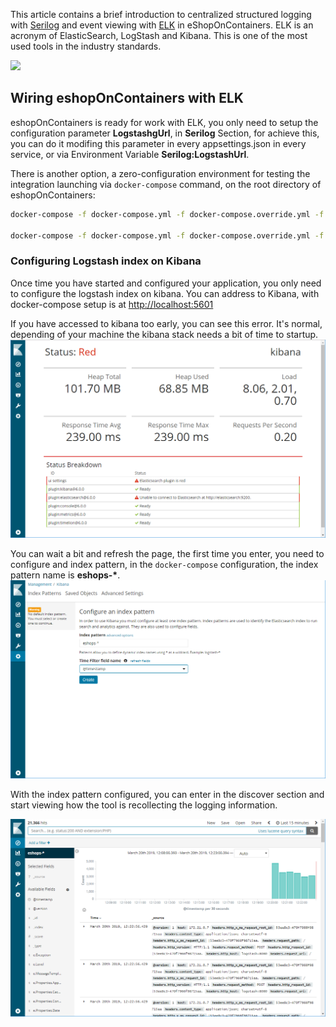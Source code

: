 This article contains a brief introduction to centralized structured logging with [Serilog](https://serilog.net/) and event viewing with [ELK](https://www.elastic.co/elk-stack) in eShopOnContainers. ELK is an acronym of ElasticSearch, LogStash and Kibana. This is one of the most used tools in the industry standards.

![](img/elk/kibana-working.png)

## Wiring eshopOnContainers with ELK

eshopOnContainers is ready for work with ELK, you only need to setup the configuration parameter **LogstashgUrl**, in **Serilog** Section, for achieve this, you can do it modifing this parameter in every appsettings.json in every service, or via Environment Variable **Serilog:LogstashUrl**.

There is another option, a zero-configuration environment for testing the integration launching via ```docker-compose``` command, on the root directory of eshopOnContainers:

```sh
docker-compose -f docker-compose.yml -f docker-compose.override.yml -f docker-compose.elk.yml build

docker-compose -f docker-compose.yml -f docker-compose.override.yml -f docker-compose.elk.yml up
```

### Configuring Logstash index on Kibana

Once time you have started and configured your application, you only need to configure the logstash index on kibana.
You can address to Kibana, with docker-compose setup is at [http://localhost:5601](http://localhost:5601)

If you have accessed to kibana too early, you can see this error. It's normal, depending of your machine the kibana stack needs a bit of time to startup.
![](img/elk/kibana_startup.png)

You can wait a bit and refresh the page, the first time you enter, you need to configure and index pattern, in the ```docker-compose``` configuration, the index pattern name is **eshops-\***.
![](img/elk/kibana_eshops_index.png)

With the index pattern configured, you can enter in the discover section and start viewing how the tool is recollecting the logging information.

![](img/elk/kibana_result.png)